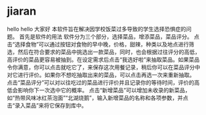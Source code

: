 # jiaran
 hello hello 大家好 本软件旨在解决因学校饭菜过多导致的学生选择恐惧症的问题。
 首先是软件的用法 软件分为三个部分，选择菜品，增添菜品，菜品评分。
 点击“选择食物”可以通过按钮对食物的早中晚，价格，甜辣，种类以及地点进行筛选，然后在符合要求的菜品中挑选出一款菜品，同时，也会根据过往评分的高低，高评价的菜品更容易被抽到。在设定需求后点击“我选好啦”来抽取菜品。如果菜品令你满意，你可以点击就吃它了，来保存这次用餐记录，稍后你可以在菜品评分中对它进行评价。如果你不想吃抽取出来的菜品，可以点击再选一次来重新抽取。 
 点击“菜品评分”可以对以往吃过的菜品进行评价并且记录你的等待时间，评价的高低会影响你下一次选中它的概率。 
 点击“新增菜品”可以增加未收录的新菜品，如“热带风味冰红茶泡面”“北湖烧鹅”，输入新增菜品的名称和各项参数，并点击“录入菜品”来将它保存到库中。


